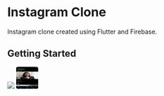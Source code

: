 # Instagram Clone

Instagram clone created using Flutter and Firebase.

## Getting Started

![](https://github.com/Kripa8702/InstagramClone/blob/master/ss1.png=100x20)
<img src=https://github.com/Kripa8702/InstagramClone/blob/master/ss1.png width="50" height="50"> 
